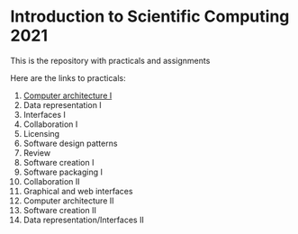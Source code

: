 # Introduction to Scientific Computing 2021

This is the repository with practicals and assignments

Here are the links to practicals:
1. [Computer architecture I](https://github.com/deniskapel/scicomp/tree/main/Practical_1)
2. Data representation I
3. Interfaces I
4. Collaboration I
5. Licensing
6. Software design patterns
7. Review
8. Software creation I
9. Software packaging I
10. Collaboration II
11. Graphical and web interfaces
12. Computer architecture II
13. Software creation II
14. Data representation/Interfaces II
